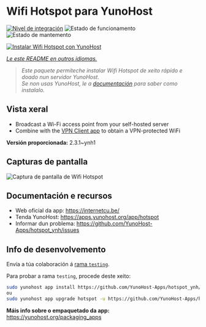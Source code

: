 <!--
NOTA: Este README foi creado automáticamente por <https://github.com/YunoHost/apps/tree/master/tools/readme_generator>
NON debe editarse manualmente.
-->

# Wifi Hotspot para YunoHost

[![Nivel de integración](https://apps.yunohost.org/badge/integration/hotspot)](https://ci-apps.yunohost.org/ci/apps/hotspot/)
![Estado de funcionamento](https://apps.yunohost.org/badge/state/hotspot)
![Estado de mantemento](https://apps.yunohost.org/badge/maintained/hotspot)

[![Instalar Wifi Hotspot con YunoHost](https://install-app.yunohost.org/install-with-yunohost.svg)](https://install-app.yunohost.org/?app=hotspot)

*[Le este README en outros idiomas.](./ALL_README.md)*

> *Este paquete permíteche instalar Wifi Hotspot de xeito rápido e doado nun servidor YunoHost.*  
> *Se non usas YunoHost, le a [documentación](https://yunohost.org/install) para saber como instalalo.*

## Vista xeral

* Broadcast a Wi-Fi access point from your self-hosted server
* Combine with the [VPN Client app](https://github.com/labriqueinternet/vpnclient_ynh) to obtain a VPN-protected WiFi


**Versión proporcionada:** 2.3.1~ynh1

## Capturas de pantalla

![Captura de pantalla de Wifi Hotspot](./doc/screenshots/hotspot.png)

## Documentación e recursos

- Web oficial da app: <https://internetcu.be/>
- Tenda YunoHost: <https://apps.yunohost.org/app/hotspot>
- Informar dun problema: <https://github.com/YunoHost-Apps/hotspot_ynh/issues>

## Info de desenvolvemento

Envía a túa colaboración á [rama `testing`](https://github.com/YunoHost-Apps/hotspot_ynh/tree/testing).

Para probar a rama `testing`, procede deste xeito:

```bash
sudo yunohost app install https://github.com/YunoHost-Apps/hotspot_ynh/tree/testing --debug
ou
sudo yunohost app upgrade hotspot -u https://github.com/YunoHost-Apps/hotspot_ynh/tree/testing --debug
```

**Máis info sobre o empaquetado da app:** <https://yunohost.org/packaging_apps>
